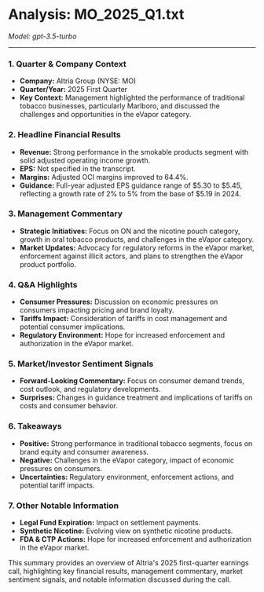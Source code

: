 # Analysis: MO_2025_Q1.txt

*Model: gpt-3.5-turbo*

---

### 1. Quarter & Company Context
- **Company:** Altria Group (NYSE: MO)
- **Quarter/Year:** 2025 First Quarter
- **Key Context:** Management highlighted the performance of traditional tobacco businesses, particularly Marlboro, and discussed the challenges and opportunities in the eVapor category.

### 2. Headline Financial Results
- **Revenue:** Strong performance in the smokable products segment with solid adjusted operating income growth.
- **EPS:** Not specified in the transcript.
- **Margins:** Adjusted OCI margins improved to 64.4%.
- **Guidance:** Full-year adjusted EPS guidance range of $5.30 to $5.45, reflecting a growth rate of 2% to 5% from the base of $5.19 in 2024.

### 3. Management Commentary
- **Strategic Initiatives:** Focus on ON and the nicotine pouch category, growth in oral tobacco products, and challenges in the eVapor category.
- **Market Updates:** Advocacy for regulatory reforms in the eVapor market, enforcement against illicit actors, and plans to strengthen the eVapor product portfolio.

### 4. Q&A Highlights
- **Consumer Pressures:** Discussion on economic pressures on consumers impacting pricing and brand loyalty.
- **Tariffs Impact:** Consideration of tariffs in cost management and potential consumer implications.
- **Regulatory Environment:** Hope for increased enforcement and authorization in the eVapor market.

### 5. Market/Investor Sentiment Signals
- **Forward-Looking Commentary:** Focus on consumer demand trends, cost outlook, and regulatory developments.
- **Surprises:** Changes in guidance treatment and implications of tariffs on costs and consumer behavior.

### 6. Takeaways
- **Positive:** Strong performance in traditional tobacco segments, focus on brand equity and consumer awareness.
- **Negative:** Challenges in the eVapor category, impact of economic pressures on consumers.
- **Uncertainties:** Regulatory environment, enforcement actions, and potential tariff impacts.

### 7. Other Notable Information
- **Legal Fund Expiration:** Impact on settlement payments.
- **Synthetic Nicotine:** Evolving view on synthetic nicotine products.
- **FDA & CTP Actions:** Hope for increased enforcement and authorization in the eVapor market.

This summary provides an overview of Altria's 2025 first-quarter earnings call, highlighting key financial results, management commentary, market sentiment signals, and notable information discussed during the call.